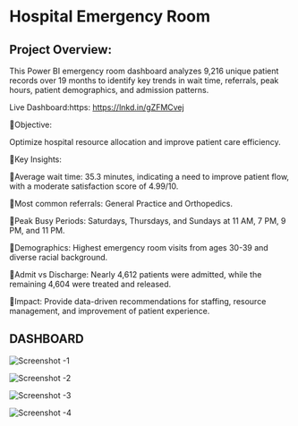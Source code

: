 # Hospital Emergency Room
## Project Overview:

This Power BI emergency room dashboard analyzes 9,216 unique patient records over 19 months to identify key trends in wait time, referrals, peak hours, patient demographics, and admission patterns.

Live Dashboard:https: https://lnkd.in/gZFMCvej


 🎯Objective: 

Optimize hospital resource allocation and improve patient care efficiency.

🚀Key Insights:

🔹Average wait time: 35.3 minutes, indicating a need to improve patient flow, with a moderate satisfaction score of 4.99/10.

🔹Most common referrals: General Practice and Orthopedics.

🔹Peak Busy Periods: Saturdays, Thursdays, and Sundays at 11 AM, 7 PM, 9 PM, and 11 PM.

🔹Demographics: Highest emergency room visits from ages 30-39 and diverse racial background.

🔹Admit vs Discharge: Nearly 4,612 patients were admitted, while the remaining 4,604 were treated and released.

🔹Impact: Provide data-driven recommendations for staffing, resource management, and improvement of patient experience.

## DASHBOARD
![Screenshot -1](https://github.com/user-attachments/assets/2b4dedf5-ce42-42b5-b74d-02ee0e7dd4dd)

![Screenshot -2](https://github.com/user-attachments/assets/84bf5929-9729-4f4f-88a6-3f340ceb8854)

![Screenshot -3](https://github.com/user-attachments/assets/1a126345-967f-41b4-ae06-bf3edaf6e80f)

![Screenshot -4](https://github.com/user-attachments/assets/e8846c80-6654-4b81-90c7-f4c8477f2007)



